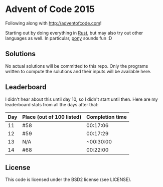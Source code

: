 # Advent of Code 2015
Following along with http://adventofcode.com!

Starting out by doing everything in [Rust](https://www.rust-lang.org), but may also try out other languages as well. In particular, [pony](http://www.ponylang.org) sounds fun :D

## Solutions
No actual solutions will be committed to this repo. Only the programs written to compute the solutions and their inputs will be available here.

## Leaderboard
I didn't hear about this until day 10, so I didn't start until then. Here are my leaderboard stats from all the days after that:

| Day | Place (out of 100 listed) | Completion time |
|---|---|---|
| 11 | #58 | 00:17:06 |
| 12 | #59 | 00:17:29 |
| 13 | N/A | ~00:30:00 |
| 14 | #68 | 00:22:00 |

## License
This code is licensed under the BSD2 license (see LICENSE).
